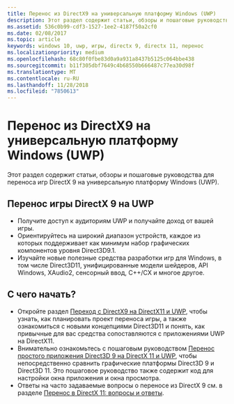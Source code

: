 ```yaml
---
title: Перенос из DirectX9 на универсальную платформу Windows (UWP)
description: Этот раздел содержит статьи, обзоры и пошаговые руководства для переноса игр DirectX 9 на универсальную платформу Windows (UWP).
ms.assetid: 536c0b99-cdf3-1527-1ee2-4187f50a2cf0
ms.date: 02/08/2017
ms.topic: article
keywords: windows 10, uwp, игры, directx 9, directx 11, перенос
ms.localizationpriority: medium
ms.openlocfilehash: 68c80f0fbe83d0a9a931a8437b5125c064bbe438
ms.sourcegitcommit: b11f305dbf7649c4b68550b666487c77ea30d98f
ms.translationtype: MT
ms.contentlocale: ru-RU
ms.lasthandoff: 11/28/2018
ms.locfileid: "7850613"
---
```

# <a name="port-from-directx-9-to-universal-windows-platform-uwp"></a>Перенос из DirectX9 на универсальную платформу Windows (UWP)



Этот раздел содержит статьи, обзоры и пошаговые руководства для переноса игр DirectX 9 на универсальную платформу Windows (UWP).

##  <a name="port-your-directx-9-game-to-uwp"></a>Перенос игры DirectX 9 на UWP


-   Получите доступ к аудиториям UWP и получайте доход от вашей игры.
-   Ориентируйтесь на широкий диапазон устройств, каждое из которых поддерживает как минимум набор графических компонентов уровня Direct3D9.1.
-   Изучайте новые полезные средства разработки игр для Windows, в том числе Direct3D11, унифицированные модели шейдеров, API Windows, XAudio2, сенсорный ввод, C++/CX и многое другое.

## <a name="where-do-i-start"></a>С чего начать?


-   Откройте раздел [Переход с DirectX9 на DirectX11 и UWP](porting-considerations.md), чтобы узнать, как планировать проект переноса игры, а также ознакомиться с новыми концепциями Direct3D11 и понять, как привычные для вас средства сопоставляются с приложениями UWP на DirectX11.
-   Внимательно ознакомьтесь с пошаговым руководством [Перенос простого приложения Direct3D 9 на DirectX 11 и UWP](walkthrough--simple-port-from-direct3d-9-to-11-1.md), чтобы непосредственно сравнить графические платформы Direct3D 9 и Direct3D 11. Это пошаговое руководство также содержит код для настройки окна приложения и окна просмотра.
-   Ответы на часто задаваемые вопросы о переносе из DirectX 9 см. в разделе [Перенос в DirectX 11: вопросы и ответы](directx-porting-faq.md).

 

 




